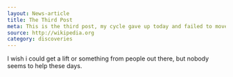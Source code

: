 ```yaml
---
layout: News-article
title: The Third Post
meta: This is the third post, my cycle gave up today and failed to moved a single yard.
source: http://wikipedia.org
category: discoveries
---
```

I wish i could get a lift or something from people out there, but nobody seems to help these days.